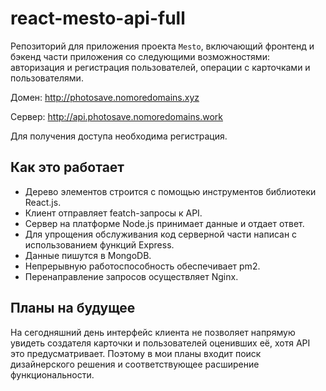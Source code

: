 # react-mesto-api-full
Репозиторий для приложения проекта `Mesto`, включающий фронтенд и бэкенд части приложения со следующими возможностями: авторизация и регистрация пользователей, операции с карточками и пользователями. 
  
Домен: http://photosave.nomoredomains.xyz

Сервер: http://api.photosave.nomoredomains.work

Для получения доступа необходима регистрация.

## Как это работает
* Дерево элементов строится с помощью инструментов библиотеки React.js.
* Клиент отправляет featch-запросы к API.
* Сервер на платформе Node.js принимает данные и отдает ответ.
* Для упрощения обслуживания код серверной части написан с использованием функций Express.
* Данные пишутся в MongoDB.
* Непрерывную работоспособность обеспечивает pm2.
* Перенаправление запросов осуществляет Nginx.

## Планы на будущее
На сегодняшний день интерфейс клиента не позволяет напрямую увидеть создателя карточки и пользователей оценивших её, хотя API это предусматривает. Поэтому в мои планы входит поиск дизайнерского решения и соответствующее расширение функциональности.

